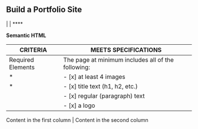 ## Build a Portfolio Site 

| 
 | ****
>
>
>
>

**Semantic HTML**

CRITERIA | MEETS SPECIFICATIONS
----------------- | ----------------------------------------------------------------------------------------
Required Elements | The page at minimum includes all of the following: 
                 *| - [x] at least 4 images 
                  *| - [x] title text (h1, h2, etc.) 
                  | - [x] regular (paragraph) text  
                  | - [x] a logo

Content in the first column | Content in the second column
